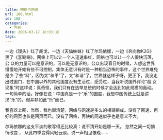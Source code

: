 ```yaml
---
title: 网络与网速
url: 108.html
id: 108
categories:
  - 写到
date: 2006-03-17 18:03:18
tags:
---
```


一边《馒头》红了胡戈，一边《天仙妹妹》红了尔玛依娜，一边《奔向你K2G》黑了《喜唰唰》，网络上可以让一个人迅速串红，网络也可以让一个人很快沉落，公 众的力量可以是意识的，可以是无意识的，公众出现盲目的时候，人想这世界慢慢地开始有些不可控制，集体无意识有时是一种相当恐怖的事件，这个世界难免是少 了些“料”，因为太“和平”了，太“和谐”了，世界就这样子呀，更正下，我没走出过国门，在中国以外的其他国度没有生活过，感受过，当我听说国外评论“超 女现象”时这样说：真奇怪，我们只有在选举总统的时候才会达到如此规模的轰动。一句简单的话，好像在说：中国真是一个“乐”的国度，我想中国传统上就是讲 求“乐”的，但并非如此“乐”而已。  
  
我喜欢上网，当然，我也很清楚，网络与网速是多么的相辅相成。没有了网速，再好的网页也仅是网页而已，没有了网络，再快的网速似乎也是意义不大。  
  
尔玛依娜的这支平淡的歌写得还比较真：说不清开始是哪一天， 忽然之间一切悄悄改变 ， 从此四季变得风轻云淡，说一声相见恨晚……